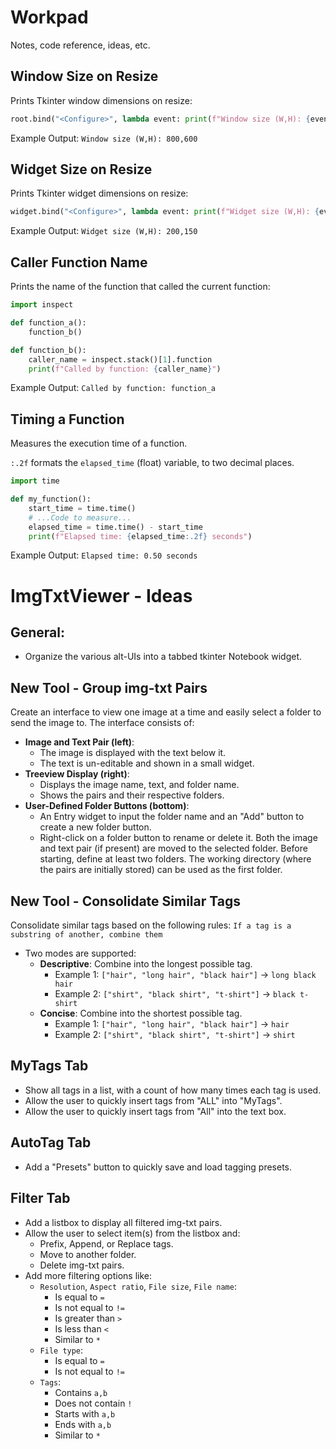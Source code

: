 # Workpad

Notes, code reference, ideas, etc.


<!--###########################################################################-->


## Window Size on Resize

Prints Tkinter window dimensions on resize:

```python
root.bind("<Configure>", lambda event: print(f"Window size (W,H): {event.width},{event.height}") if event.widget == root else None)
```

Example Output: `Window size (W,H): 800,600`


<!--###########################################################################-->


## Widget Size on Resize

Prints Tkinter widget dimensions on resize:

```python
widget.bind("<Configure>", lambda event: print(f"Widget size (W,H): {event.width},{event.height}"))
```

Example Output: `Widget size (W,H): 200,150`


<!--###########################################################################-->


## Caller Function Name

Prints the name of the function that called the current function:

```python
import inspect

def function_a():
    function_b()

def function_b():
    caller_name = inspect.stack()[1].function
    print(f"Called by function: {caller_name}")
```

Example Output: `Called by function: function_a`


<!--###########################################################################-->


## Timing a Function

Measures the execution time of a function.

`:.2f` formats the `elapsed_time` (float) variable, to two decimal places.

```python
import time

def my_function():
    start_time = time.time()
    # ...Code to measure...
    elapsed_time = time.time() - start_time
    print(f"Elapsed time: {elapsed_time:.2f} seconds")
```

Example Output: `Elapsed time: 0.50 seconds`


<!--###########################################################################-->



# ImgTxtViewer - Ideas

## General:
- Organize the various alt-UIs into a tabbed tkinter Notebook widget.


<!-- Tools / Features --#########################################################################-->
## New Tool - Group img-txt Pairs
Create an interface to view one image at a time and easily select a folder to send the image to.
The interface consists of:
- **Image and Text Pair (left)**:
  - The image is displayed with the text below it.
  - The text is un-editable and shown in a small widget.
- **Treeview Display (right)**:
  - Displays the image name, text, and folder name.
  - Shows the pairs and their respective folders.
- **User-Defined Folder Buttons (bottom)**:
  - An Entry widget to input the folder name and an "Add" button to create a new folder button.
  - Right-click on a folder button to rename or delete it.
Both the image and text pair (if present) are moved to the selected folder. Before starting, define at least two folders. The working directory (where the pairs are initially stored) can be used as the first folder.


## New Tool - Consolidate Similar Tags
Consolidate similar tags based on the following rules: `If a tag is a substring of another, combine them`
- Two modes are supported:
  - **Descriptive**: Combine into the longest possible tag.
    - Example 1: `["hair", "long hair", "black hair"]` → `long black hair`
    - Example 2: `["shirt", "black shirt", "t-shirt"]` → `black t-shirt`
  - **Concise**: Combine into the shortest possible tag.
    - Example 1: `["hair", "long hair", "black hair"]` → `hair`
    - Example 2: `["shirt", "black shirt", "t-shirt"]` → `shirt`


<!-- Notebook Tabs --############################################################################-->
## MyTags Tab
- Show all tags in a list, with a count of how many times each tag is used.
- Allow the user to quickly insert tags from "ALL" into "MyTags".
- Allow the user to quickly insert tags from "All" into the text box.


## AutoTag Tab
- Add a "Presets" button to quickly save and load tagging presets.


## Filter Tab
- Add a listbox to display all filtered img-txt pairs.
- Allow the user to select item(s) from the listbox and:
  - Prefix, Append, or Replace tags.
  - Move to another folder.
  - Delete img-txt pairs.
- Add more filtering options like:
  - `Resolution`, `Aspect ratio`, `File size`, `File name`:
    - Is equal to `=`
    - Is not equal to `!=`
    - Is greater than `>`
    - Is less than `<`
    - Similar to `*`
  - `File type`:
    - Is equal to `=`
    - Is not equal to `!=`
  - `Tags`:
    - Contains `a,b`
    - Does not contain `!`
    - Starts with `a,b`
    - Ends with `a,b`
    - Similar to `*`

